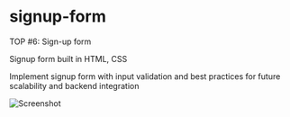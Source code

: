 # signup-form
TOP #6: Sign-up form

Signup form built in HTML, CSS

Implement signup form with input validation and best practices for future scalability and backend integration

![Screenshot](screenshot.jpg)
